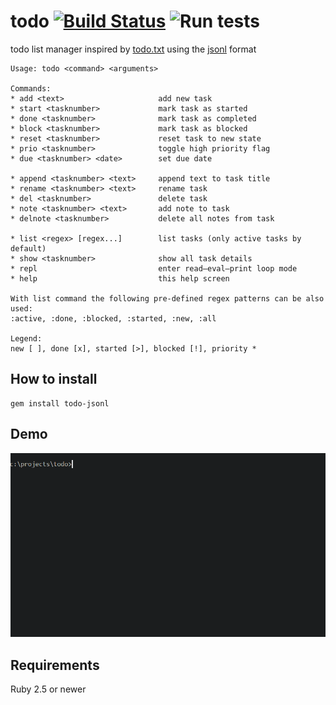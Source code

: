 # todo [![Build Status](https://travis-ci.org/gaborbata/todo.svg?branch=master)](https://travis-ci.org/gaborbata/todo) ![Run tests](https://github.com/gaborbata/todo/workflows/Run%20tests/badge.svg)

todo list manager inspired by [todo.txt](http://todotxt.org) using the [jsonl](http://jsonlines.org) format

```
Usage: todo <command> <arguments>

Commands:
* add <text>                     add new task
* start <tasknumber>             mark task as started
* done <tasknumber>              mark task as completed
* block <tasknumber>             mark task as blocked
* reset <tasknumber>             reset task to new state
* prio <tasknumber>              toggle high priority flag
* due <tasknumber> <date>        set due date

* append <tasknumber> <text>     append text to task title
* rename <tasknumber> <text>     rename task
* del <tasknumber>               delete task
* note <tasknumber> <text>       add note to task
* delnote <tasknumber>           delete all notes from task

* list <regex> [regex...]        list tasks (only active tasks by default)
* show <tasknumber>              show all task details
* repl                           enter read–eval–print loop mode
* help                           this help screen

With list command the following pre-defined regex patterns can be also used:
:active, :done, :blocked, :started, :new, :all

Legend:
new [ ], done [x], started [>], blocked [!], priority *
```

## How to install

```
gem install todo-jsonl
```

## Demo

![todo](todo.gif)

## Requirements

Ruby 2.5 or newer
